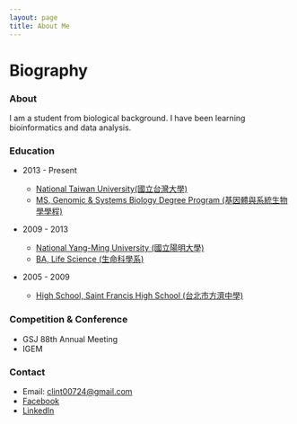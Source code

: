 ```yaml
---
layout: page
title: About Me
---
```

# Biography

### About
I am a student from biological background. I have been learning bioinformatics and data analysis.

### Education
- 2013 - Present
	- [National Taiwan University(國立台灣大學)](http://www.ntu.edu.tw/)
	- [MS, Genomic & Systems Biology Degree Program (基因體與系統生物學學程)](http://gsb.lifescience.ntu.edu.tw/)

- 2009 - 2013
	- [National Yang-Ming University (國立陽明大學)](http://web.ym.edu.tw/bin/home.php)
	- [BA, Life Science (生命科學系)](http://dls.ym.edu.tw/)

- 2005 - 2009
	- [High School, Saint Francis High School (台北市方濟中學)](http://www.sfh.tp.edu.tw/)

### Competition & Conference
- GSJ 88th Annual Meeting
- IGEM

### Contact
- Email: clint00724@gmail.com
- [Facebook](https://www.facebook.com/clinton.ko.5)
- [LinkedIn](https://tw.linkedin.com/in/kuei-yueh-clinton-ko-35b06a119)
